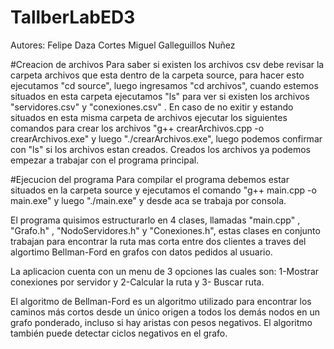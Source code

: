 # TallberLabED3

Autores: Felipe Daza Cortes
         Miguel Galleguillos Nuñez
         
#Creacion de archivos
Para saber si existen los archivos csv debe revisar la carpeta archivos que esta dentro de la carpeta source, para hacer esto ejecutamos "cd source", luego ingresamos "cd archivos", cuando estemos situados en esta carpeta ejecutamos "ls" para ver si existen los archivos "servidores.csv" y "conexiones.csv" . En caso de no exitir y estando situados en esta misma carpeta de archivos ejecutar los siguientes comandos para crear los archivos
"g++ crearArchivos.cpp -o crearArchivos.exe" y luego "./crearArchivos.exe", luego podemos confirmar con "ls" si los archivos estan creados. Creados los archivos ya podemos empezar a trabajar con el programa principal.

#Ejecucion del programa
Para compilar el programa debemos estar situados en la carpeta source y ejecutamos el comando "g++ main.cpp -o main.exe" y luego "./main.exe" y desde aca se trabaja por consola.

El programa quisimos estructurarlo en 4 clases, llamadas "main.cpp" , "Grafo.h" , "NodoServidores.h" y "Conexiones.h", estas clases en conjunto trabajan para encontrar la ruta mas corta entre dos clientes a traves del algortimo Bellman-Ford en grafos con datos pedidos al usuario.

La aplicacion cuenta con un menu de 3 opciones las cuales son: 1-Mostrar conexiones por servidor y 2-Calcular la ruta y 3- Buscar ruta.

El algoritmo de Bellman-Ford es un algoritmo utilizado para encontrar los caminos más cortos desde un único origen a todos los demás nodos en un grafo ponderado, incluso si hay aristas con pesos negativos. El algoritmo también puede detectar ciclos negativos en el grafo.







